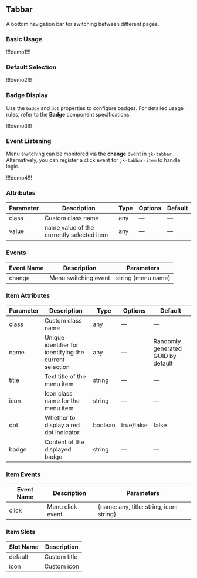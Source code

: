 ## Tabbar

A bottom navigation bar for switching between different pages.

### Basic Usage

!!!demo1!!!

### Default Selection

!!!demo2!!!

### Badge Display

Use the `badge` and `dot` properties to configure badges. For detailed usage rules, refer to the **Badge** component specifications.

!!!demo3!!!

### Event Listening

Menu switching can be monitored via the **change** event in `jk-tabbar`. Alternatively, you can register a click event for `jk-tabbar-item` to handle logic.

!!!demo4!!!

### Attributes

| Parameter | Description               | Type | Options | Default |
|----------|---------------------------|------|---------|---------|
| class    | Custom class name         | any  | —       | —       |
| value    | name value of the currently selected item | any  | —       | —       |

### Events

| Event Name | Description              | Parameters                 |
|------------|--------------------------|----------------------------|
| change     | Menu switching event     | string (menu name)         |

### Item Attributes

| Parameter | Description                          | Type     | Options      | Default            |
|-----------|--------------------------------------|----------|--------------|--------------------|
| class     | Custom class name                    | any      | —            | —                  |
| name      | Unique identifier for identifying the current selection | any      | —            | Randomly generated GUID by default |
| title     | Text title of the menu item          | string   | —            | —                  |
| icon      | Icon class name for the menu item    | string   | —            | —                  |
| dot       | Whether to display a red dot indicator | boolean  | true/false   | false              |
| badge     | Content of the displayed badge       | string   | —            | —                  |

### Item Events

| Event Name | Description              | Parameters                                 |
|------------|--------------------------|-------------------------------------------|
| click      | Menu click event         | {name: any, title: string, icon: string}  |

### Item Slots

| Slot Name | Description         |
|-----------|---------------------|
| default   | Custom title        |
| icon      | Custom icon         |